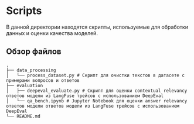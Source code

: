 # Scripts

В данной директории находятся скрипты, используемые для обработки данных и оценки качества моделей.

## Обзор файлов
```
.
├── data_processing
│   └── process_dataset.py # Скрипт для очистки текстов в датасете с примерами вопросов и ответов
├── evaluation
│   ├── deepeval_evaluate.py # Скрипт для оценки contextual relevancy ответов модели из LangFuse трейсов с использованием DeepEval
│   └── qa_bench.ipynb # Jupyter Notebook для оценки answer relevancy ответов модели ответов модели из LangFuse трейсов с использованием DeepEval
└── README.md
```
